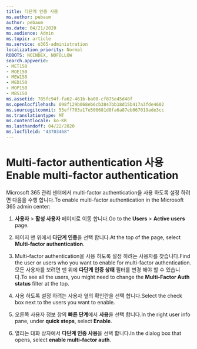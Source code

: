 ```yaml
---
title: 다단계 인증 사용
ms.author: pebaum
author: pebaum
ms.date: 04/21/2020
ms.audience: Admin
ms.topic: article
ms.service: o365-administration
localization_priority: Normal
ROBOTS: NOINDEX, NOFOLLOW
search.appverid:
- MET150
- MOE150
- MEW150
- MED150
- MOP150
- MBS150
ms.assetid: 785fc94f-fa62-461b-ba00-cf875e45d48f
ms.openlocfilehash: 098f129b068eb6cb3847bb18d15b417a3fde4602
ms.sourcegitcommit: 55eff703a17e500681d8fa6a87eb067019ade3cc
ms.translationtype: MT
ms.contentlocale: ko-KR
ms.lasthandoff: 04/22/2020
ms.locfileid: "43703468"
---
```

# <a name="enable-multi-factor-authentication"></a><span data-ttu-id="dc16e-102">Multi-factor authentication 사용</span><span class="sxs-lookup"><span data-stu-id="dc16e-102">Enable multi-factor authentication</span></span>

<span data-ttu-id="dc16e-103">Microsoft 365 관리 센터에서 multi-factor authentication을 사용 하도록 설정 하려면 다음을 수행 합니다.</span><span class="sxs-lookup"><span data-stu-id="dc16e-103">To enable multi-factor authentication in the Microsoft 365 admin center:</span></span>

1. <span data-ttu-id="dc16e-104">**사용자** \> **활성 사용자** 페이지로 이동 합니다.</span><span class="sxs-lookup"><span data-stu-id="dc16e-104">Go to the **Users** \> **Active users** page.</span></span>
    
2. <span data-ttu-id="dc16e-105">페이지 맨 위에서 **다단계 인증**을 선택 합니다.</span><span class="sxs-lookup"><span data-stu-id="dc16e-105">At the top of the page, select **Multi-factor authentication**.</span></span> 
    
3. <span data-ttu-id="dc16e-106">Multi-factor authentication을 사용 하도록 설정 하려는 사용자를 찾습니다.</span><span class="sxs-lookup"><span data-stu-id="dc16e-106">Find the user or users who you want to enable for multi-factor authentication.</span></span> <span data-ttu-id="dc16e-107">모든 사용자를 보려면 맨 위에 **다단계 인증 상태** 필터를 변경 해야 할 수 있습니다.</span><span class="sxs-lookup"><span data-stu-id="dc16e-107">To see all the users, you might need to change the **Multi-Factor Auth status** filter at the top.</span></span>
    
4. <span data-ttu-id="dc16e-108">사용 하도록 설정 하려는 사용자 옆의 확인란을 선택 합니다.</span><span class="sxs-lookup"><span data-stu-id="dc16e-108">Select the check box next to the users you want to enable.</span></span>
    
5.  <span data-ttu-id="dc16e-109">오른쪽 사용자 정보 창의 **빠른 단계**에서 **사용**을 선택 합니다.</span><span class="sxs-lookup"><span data-stu-id="dc16e-109">In the right user info pane, under **quick steps**, select **Enable**.</span></span> 
    
6. <span data-ttu-id="dc16e-110">열리는 대화 상자에서 **다단계 인증 사용**을 선택 합니다.</span><span class="sxs-lookup"><span data-stu-id="dc16e-110">In the dialog box that opens, select **enable multi-factor auth**.</span></span> 
    

